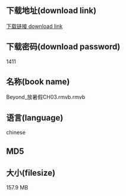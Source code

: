 ## 下载地址(download link)
[下载链接 download link](https://tutu365.netlify.app/?s=Beyond_%E6%94%BE%E6%9A%91%E5%81%87CH03.rmvb)

## 下载密码(download password)
1411

## 名称(book name)
Beyond_放暑假CH03.rmvb.rmvb

## 语言(language)
chinese

## MD5


## 大小(filesize)
157.9 MB
